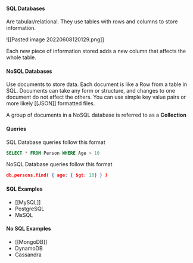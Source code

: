 #### SQL Databases
Are tabular/relational. They use tables with rows and columns to store information. 

![[Pasted image 20220608120129.png]]

Each new piece of information stored adds a new column that affects the whole table. 

#### NoSQL Databases
Use documents to store data. Each document is like a Row from a table in SQL. Documents can take any form or structure, and changes to one document do not affect the others. You can use simple key value pairs or more likely [[JSON]] formatted files. 

A group of documents in a NoSQL database is referred to as a **Collection**

#### Queries
SQL Database queries follow this format
``` SQL
SELECT * FROM Person WHERE Age > 10
```

NoSQL Database queries follow this format
``` JSON Query
db.persons.find( { age: { $gt: 10} } )
```

#### SQL Examples
- [[MySQL]] 
- PostgreSQL
- MsSQL

#### No SQL Examples
- [[MongoDB]]
- DynamoDB
- Cassandra